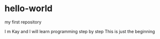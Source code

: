 # hello-world
my first repository

I m Kay and I will learn programming step by step
This is just the beginning
